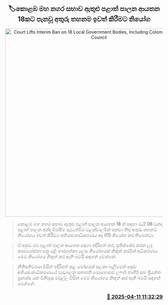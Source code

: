 <p align='center'><b><h2 align='center' title='Court Lifts Interim Ban on 18 Local Government Bodies, Including Colombo Municipal Council'>🏷කොළඹ මහ නගර සභාව ඇතුළු පළාත් පාලන ආයතන 18කට පැනවූ අතුරු තහනම ඉවත් කිරීමට නියෝග</h2></b></p>
<p align='center'><img src='https://helakuru.sgp1.cdn.digitaloceanspaces.com/esana/images/lib/local-government-election-2025.jpg' width='600' alt='Court Lifts Interim Ban on 18 Local Government Bodies, Including Colombo Municipal Council'></p>

> කොළඹ මහ නගර සභාව ඇතුළු පළාත් පාලන ආයතන 18 ක් සඳහා මැයි 06 වනදා පළාත් පාලන ඡන්ද විමසීම පැවැත්වීම වළක්වාලමින් පනවා තිබූ අතුරු තහනම් නියෝගය ඉවත් කිරීමට අභියාචනාධිකරණය අද (11) නියෝග කර තිබෙනවා.

> ඒ අනුව එම පළාත් පාලන ආයතන සඳහා ඉදිරිපත් කර, ප්‍රතික්ෂේප කරන ලද නාමයෝජනා පත්‍ර යළි භාරගන්නා ලෙස නියෝගයක් නිකුත් කරමින් අධිකරණය මෙම නියෝගය නිකුත් කර ඇති බවයි සඳහන් වෙන්නේ. 

> නීතිපතිවරයා විසින් ඉදිරිපත් කළ මෝසමක් සලකා බැලීමෙන් පසුව අභියාචනාධිකරණයේ වැඩබලන සභාපති මොහොමඩ් ලෆාර් තාහීර් සහ ප්‍රියන්ත ප්‍රනාන්දු යන විනිසුරු මඩුල්ල විසින් මෙම නියෝගය නිකුත් කර ඇති බවයි සඳහන් වෙන්නේ.



<h3 align='right'><a href='https://www.helakuru.lk/esana/p/109191/'>📅 2025-04-11 11:32:29</a></h3>
